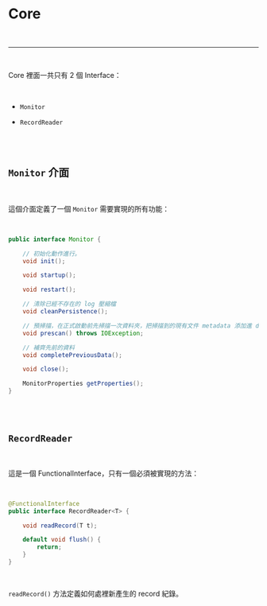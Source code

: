 # Core

<br>

---

<br>

Core 裡面一共只有 2 個 Interface：

<br>

* `Monitor`

* `RecordReader`

<br>
<br>

## `Monitor` 介面

<br>

這個介面定義了一個 `Monitor` 需要實現的所有功能：

<br>

```java
public interface Monitor {

    // 初始化動作進行。
    void init();

    void startup();

    void restart();

    // 清除已經不存在的 log 壓縮檔
    void cleanPersistence();

    // 預掃描，在正式啟動前先掃描一次資料夾，把掃描到的現有文件 metadata 添加進 db 中
    void prescan() throws IOException;

    // 補齊先前的資料
    void completePreviousData();

    void close();

    MonitorProperties getProperties();
}
```

<br>
<br>

## `RecordReader`

<br>

這是一個 FunctionalInterface，只有一個必須被實現的方法：

<br>

```java
@FunctionalInterface
public interface RecordReader<T> {

    void readRecord(T t);

    default void flush() {
        return;
    }
}
```

<br>

`readRecord()` 方法定義如何處裡新產生的 record 紀錄。


